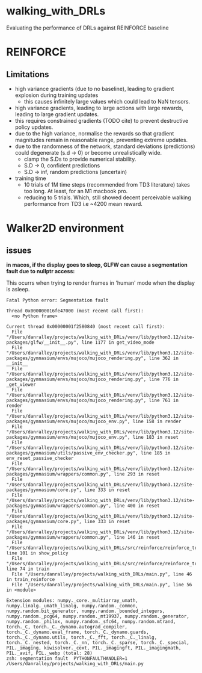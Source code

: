 # walking_with_DRLs
Evaluating the performance of DRLs against REINFORCE baseline


# REINFORCE

## Limitations

- high variance gradients (due to no baseline), leading to gradient explosion during training updates
  - this causes infinitely large values which could lead to NaN tensors.
- high variance gradients, leading to large actions with large rewards, leading to large gradient updates.
- this requires constrained gradients (TODO cite) to prevent destructive policy updates.
- due to the high variance, normalise the rewards so that gradient magnitudes remain in reasonable range, preventing extreme updates.
- due to the randomness of the network, standard deviations (predictions) could degenerate (s.d -> 0) or become unrealistically wide.
  - clamp the S.Ds to provide numerical stability.
  - S.D -> 0, confident predictions
  - S.D -> inf, random predictions (uncertain)
- training time
  - 10 trials of 1M time steps (recommended from TD3 literature) takes too long. At least, for an M1 macbook pro.
  - reducing to 5 trials. Which, still showed decent perceivable walking performance from TD3 i.e ~4200 mean reward.

# Walker2D environment

## issues

**in macos, if the display goes to sleep, GLFW can cause a segmentation fault due to
nullptr access:**

This ocurrs when trying to render frames in 'human' mode when the display is asleep.

```
Fatal Python error: Segmentation fault

Thread 0x000000016fe47000 (most recent call first):
  <no Python frame>

Current thread 0x00000001f2580840 (most recent call first):
  File "/Users/danralley/projects/walking_with_DRLs/venv/lib/python3.12/site-packages/glfw/__init__.py", line 1177 in get_video_mode
  File "/Users/danralley/projects/walking_with_DRLs/venv/lib/python3.12/site-packages/gymnasium/envs/mujoco/mujoco_rendering.py", line 362 in __init__
  File "/Users/danralley/projects/walking_with_DRLs/venv/lib/python3.12/site-packages/gymnasium/envs/mujoco/mujoco_rendering.py", line 776 in _get_viewer
  File "/Users/danralley/projects/walking_with_DRLs/venv/lib/python3.12/site-packages/gymnasium/envs/mujoco/mujoco_rendering.py", line 761 in render
  File "/Users/danralley/projects/walking_with_DRLs/venv/lib/python3.12/site-packages/gymnasium/envs/mujoco/mujoco_env.py", line 158 in render
  File "/Users/danralley/projects/walking_with_DRLs/venv/lib/python3.12/site-packages/gymnasium/envs/mujoco/mujoco_env.py", line 183 in reset
  File "/Users/danralley/projects/walking_with_DRLs/venv/lib/python3.12/site-packages/gymnasium/utils/passive_env_checker.py", line 185 in env_reset_passive_checker
  File "/Users/danralley/projects/walking_with_DRLs/venv/lib/python3.12/site-packages/gymnasium/wrappers/common.py", line 293 in reset
  File "/Users/danralley/projects/walking_with_DRLs/venv/lib/python3.12/site-packages/gymnasium/core.py", line 333 in reset
  File "/Users/danralley/projects/walking_with_DRLs/venv/lib/python3.12/site-packages/gymnasium/wrappers/common.py", line 400 in reset
  File "/Users/danralley/projects/walking_with_DRLs/venv/lib/python3.12/site-packages/gymnasium/core.py", line 333 in reset
  File "/Users/danralley/projects/walking_with_DRLs/venv/lib/python3.12/site-packages/gymnasium/wrappers/common.py", line 146 in reset
  File "/Users/danralley/projects/walking_with_DRLs/src/reinforce/reinforce_trainer.py", line 101 in show_policy
  File "/Users/danralley/projects/walking_with_DRLs/src/reinforce/reinforce_trainer.py", line 74 in train
  File "/Users/danralley/projects/walking_with_DRLs/main.py", line 46 in train_reinforce
  File "/Users/danralley/projects/walking_with_DRLs/main.py", line 56 in <module>

Extension modules: numpy._core._multiarray_umath, numpy.linalg._umath_linalg, numpy.random._common, numpy.random.bit_generator, numpy.random._bounded_integers, numpy.random._pcg64, numpy.random._mt19937, numpy.random._generator, numpy.random._philox, numpy.random._sfc64, numpy.random.mtrand, torch._C, torch._C._dynamo.autograd_compiler, torch._C._dynamo.eval_frame, torch._C._dynamo.guards, torch._C._dynamo.utils, torch._C._fft, torch._C._linalg, torch._C._nested, torch._C._nn, torch._C._sparse, torch._C._special, PIL._imaging, kiwisolver._cext, PIL._imagingft, PIL._imagingmath, PIL._avif, PIL._webp (total: 28)
zsh: segmentation fault  PYTHONFAULTHANDLER=1  /Users/danralley/projects/walking_with_DRLs/main.py
```
